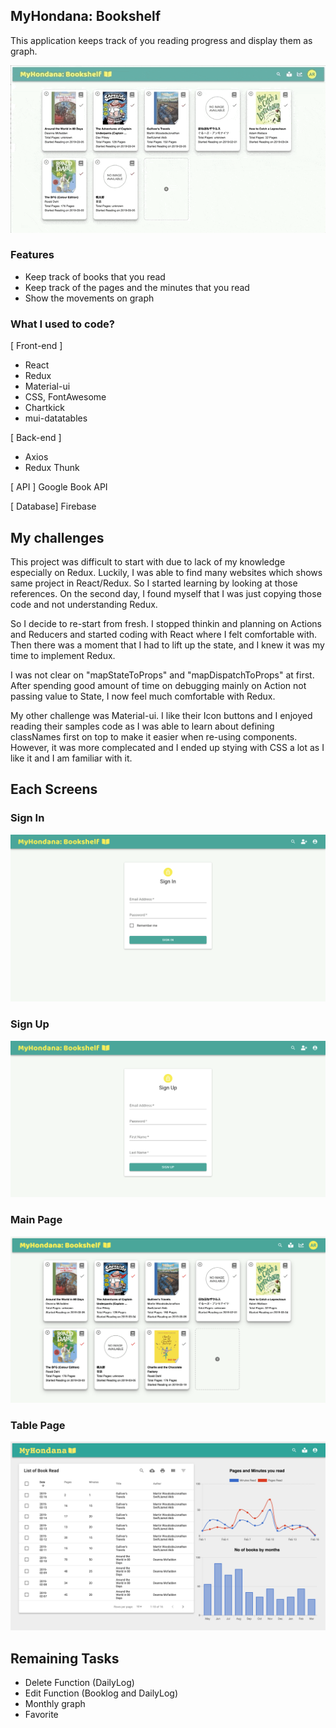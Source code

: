 ## MyHondana: Bookshelf

This application keeps track of you reading progress and display them as graph.

<img src = "screenshot/hondana.gif">

### Features

- Keep track of books that you read
- Keep track of the pages and the minutes that you read
- Show the movements on graph

### What I used to code?

[ Front-end ]

- React
- Redux
- Material-ui
- CSS, FontAwesome
- Chartkick
- mui-datatables

[ Back-end ]

- Axios
- Redux Thunk

[ API ]
Google Book API

[ Database]
Firebase

## My challenges

This project was difficult to start with due to lack of my knowledge especially on Redux. Luckily, I was able to find many websites which shows same project in React/Redux. So I started learning by looking at those references. On the second day, I found myself that I was just copying those code and not understanding Redux.

So I decide to re-start from fresh. I stopped thinkin and planning on Actions and Reducers and started coding with React where I felt comfortable with. Then there was a moment that I had to lift up the state, and I knew it was my time to implement Redux.

I was not clear on "mapStateToProps" and "mapDispatchToProps" at first. After spending good amount of time on debugging mainly on Action not passing value to State, I now feel much comfortable with Redux.

My other challenge was Material-ui. I like their Icon buttons and I enjoyed reading their samples code as I was able to learn about defining classNames first on top to make it easier when re-using components. However, it was more complecated and I ended up stying with CSS a lot as I like it and I am familiar with it.

## Each Screens
<h3> Sign In</h3>
<img src = "screenshot/signin.png">

<h3> Sign Up</h3>
<img src = "screenshot/signup.png">

<h3> Main Page</h3>
<img src = "screenshot/main.png">

<h3> Table Page</h3>
<img src = "screenshot/graph.png">

## Remaining Tasks

- Delete Function (DailyLog)
- Edit Function (Booklog and DailyLog)
- Monthly graph
- Favorite

